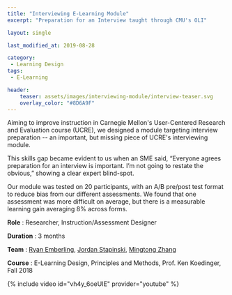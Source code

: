 ```yaml
---
title: "Interviewing E-Learning Module"
excerpt: "Preparation for an Interview taught through CMU's OLI"

layout: single

last_modified_at: 2019-08-28

category:
 - Learning Design
tags: 
 - E-Learning

header:
    teaser: assets/images/interviewing-module/interview-teaser.svg
    overlay_color: "#8D6A9F"
---
```

Aiming to improve instruction in Carnegie Mellon's User-Centered Research and Evaluation course (UCRE), we designed a module targeting interview preparation -- an important, but missing piece of UCRE's interviewing module. 

This skills gap became evident to us when an SME said, “Everyone agrees preparation for an interview is important. I’m not going to restate the obvious,” showing a clear expert blind-spot.

Our module was tested on 20 participants, with an A/B pre/post test format to reduce bias from our different assessments. We found that one assessment was more difficult on average, but there is a measurable learning gain averaging 8% across forms.

**Role** : Researcher, Instruction/Assessment Designer

**Duration** : 3 months

**Team** : [Ryan Emberling](https://emberling.education/#/about), [Jordan Stapinski](https://www.linkedin.com/in/jordan-stapinski-93712b100/), [Mingtong Zhang](https://www.linkedin.com/in/mingtong-zhang/)

**Course** : E-Learning Design, Principles and Methods, Prof. Ken Koedinger, Fall 2018

{% include video id="vh4y_6oeUIE" provider="youtube" %}
